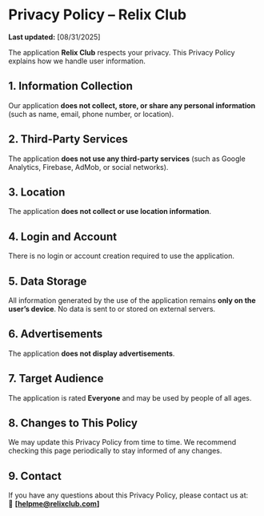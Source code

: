 # Privacy Policy – Relix Club

**Last updated:** [08/31/2025]  

The application **Relix Club** respects your privacy. This Privacy Policy explains how we handle user information.  

## 1. Information Collection
Our application **does not collect, store, or share any personal information** (such as name, email, phone number, or location).  

## 2. Third-Party Services
The application **does not use any third-party services** (such as Google Analytics, Firebase, AdMob, or social networks).  

## 3. Location
The application **does not collect or use location information**.  

## 4. Login and Account
There is no login or account creation required to use the application.  

## 5. Data Storage
All information generated by the use of the application remains **only on the user’s device**. No data is sent to or stored on external servers.  

## 6. Advertisements
The application **does not display advertisements**.  

## 7. Target Audience
The application is rated **Everyone** and may be used by people of all ages.  

## 8. Changes to This Policy
We may update this Privacy Policy from time to time. We recommend checking this page periodically to stay informed of any changes.  

## 9. Contact
If you have any questions about this Privacy Policy, please contact us at:  
📧 **[helpme@relixclub.com]**
